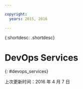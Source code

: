 ```yaml
---

copyright:
  years: 2015, 2016

---
```


{:shortdesc: .shortdesc} 

# DevOps Services
{: #devops_services}

上次更新时间：2016 年 4 月 7 日
